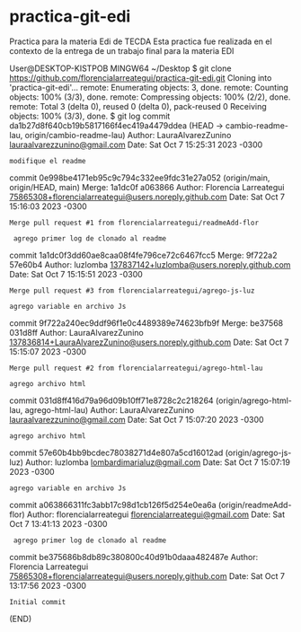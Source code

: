 # practica-git-edi
Practica para la materia Edi de TECDA
Esta practica fue realizada en el contexto de la entrega de un trabajo final para la materia EDI

User@DESKTOP-KISTPOB MINGW64 ~/Desktop
$ git clone https://github.com/florencialarreategui/practica-git-edi.git
Cloning into 'practica-git-edi'...
remote: Enumerating objects: 3, done.
remote: Counting objects: 100% (3/3), done.
remote: Compressing objects: 100% (2/2), done.
remote: Total 3 (delta 0), reused 0 (delta 0), pack-reused 0
Receiving objects: 100% (3/3), done.
$ git log 
commit da1b27d8f640cb19b5817166f4ec419a4479ddea (HEAD -> cambio-readme-lau, origin/cambio-readme-lau)
Author: LauraAlvarezZunino <lauraalvarezzunino@gmail.com>
Date:   Sat Oct 7 15:25:31 2023 -0300

    modifique el readme


commit 0e998be4171eb95c9c794c332ee9fdc31e27a052 (origin/main, origin/HEAD, main)
Merge: 1a1dc0f a063866
Author: Florencia Larreategui <75865308+florencialarreategui@users.noreply.github.com>
Date:   Sat Oct 7 15:16:03 2023 -0300

    Merge pull request #1 from florencialarreategui/readmeAdd-flor
    
     agrego primer log de clonado al readme

commit 1a1dc0f3dd60ae8caa08f4fe796ce72c6467fcc5
Merge: 9f722a2 57e60b4
Author: luzlomba <137837142+luzlomba@users.noreply.github.com>
Date:   Sat Oct 7 15:15:51 2023 -0300

    Merge pull request #3 from florencialarreategui/agrego-js-luz
    
    agrego variable en archivo Js

commit 9f722a240ec9ddf96f1e0c4489389e74623bfb9f
Merge: be37568 031d8ff
Author: LauraAlvarezZunino <137836814+LauraAlvarezZunino@users.noreply.github.com>
Date:   Sat Oct 7 15:15:07 2023 -0300

    Merge pull request #2 from florencialarreategui/agrego-html-lau

    agrego archivo html

commit 031d8ff416d79a96d09b10ff71e8728c2c218264 (origin/agrego-html-lau, agrego-html-lau)
Author: LauraAlvarezZunino <lauraalvarezzunino@gmail.com>
Date:   Sat Oct 7 15:07:20 2023 -0300

    agrego archivo html

commit 57e60b4bb9bcdec78038271d4e807a5cd16012ad (origin/agrego-js-luz)
Author: luzlomba <lombardimarialuz@gmail.com>
Date:   Sat Oct 7 15:07:19 2023 -0300

    agrego variable en archivo Js

commit a063866311fc3abb17c98d1cb126f5d254e0ea6a (origin/readmeAdd-flor)
Author: florencialarreategui <florencialarreategui@gmail.com>
Date:   Sat Oct 7 13:41:13 2023 -0300

     agrego primer log de clonado al readme

commit be375686b8db89c380800c40d91b0daaa482487e
Author: Florencia Larreategui <75865308+florencialarreategui@users.noreply.github.com>
Date:   Sat Oct 7 13:17:56 2023 -0300

    Initial commit
(END)

